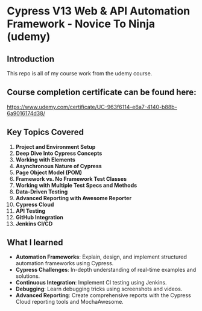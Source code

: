 # Cypress V13 Web & API Automation Framework - Novice To Ninja (udemy) 


## Introduction

This repo is all of my course work from the udemy course. 

## Course completion certificate can be found here:

https://www.udemy.com/certificate/UC-963f6114-e6a7-4140-b88b-6a9016174d38/

## Key Topics Covered

1. **Project and Environment Setup**
2. **Deep Dive Into Cypress Concepts**
3. **Working with Elements**
4. **Asynchronous Nature of Cypress**
5. **Page Object Model (POM)**
6. **Framework vs. No Framework Test Classes**
7. **Working with Multiple Test Specs and Methods**
8. **Data-Driven Testing**
9. **Advanced Reporting with Awesome Reporter**
10. **Cypress Cloud**
11. **API Testing**
12. **GitHub Integration**
13. **Jenkins CI/CD**

## What I learned

- **Automation Frameworks**: Explain, design, and implement structured automation frameworks using Cypress.
- **Cypress Challenges**: In-depth understanding of real-time examples and solutions.
- **Continuous Integration**: Implement CI testing using Jenkins.
- **Debugging**: Learn debugging tricks using screenshots and videos.
- **Advanced Reporting**: Create comprehensive reports with the Cypress Cloud reporting tools and MochaAwesome.


